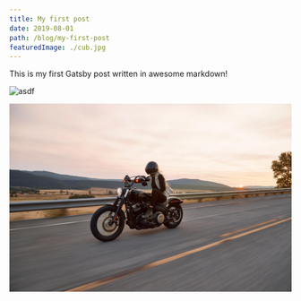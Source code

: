 ```yaml
---
title: My first post
date: 2019-08-01
path: /blog/my-first-post
featuredImage: ./cub.jpg
---
```


This is my first Gatsby post written in awesome markdown!

![asdf](https://images.unsplash.com/photo-1556911073-a517e752729c?ixlib=rb-1.2.1&ixid=eyJhcHBfaWQiOjEyMDd9&auto=format&fit=crop&w=1950&q=80)

![dfdfd](./rider.jpg)
